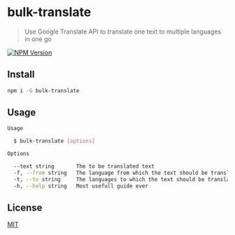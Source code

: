 # bulk-translate

> Use Google Translate API to translate one text to multiple languages in one go

[![NPM Version][npm-image]][npm-url]

## Install

```bash
npm i -G bulk-translate
```

## Usage
```bash
Usage

  $ bulk-translate [options]

Options

  --text string       The to be translated text
  -f, --from string   The language from which the text should be translated (ISO codes only)
  -t, --to string     The languages to which the text should be translated (ISO codes only)
  -h, --help string   Most usefull guide ever

```

## License

[MIT](http://vjpr.mit-license.org)

[npm-image]: https://img.shields.io/npm/v/bulk-translate.svg
[npm-url]: https://npmjs.org/package/bulk-translate